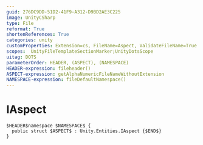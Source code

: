 ```yaml
---
guid: 276DC9DD-51D2-41F9-A312-D9BD2AE3C225
image: UnityCSharp
type: File
reformat: True
shortenReferences: True
categories: unity
customProperties: Extension=cs, FileName=Aspect, ValidateFileName=True
scopes:  UnityFileTemplateSectionMarker;UnityDotsScope
uitag: DOTS
parameterOrder: HEADER, (ASPECT), (NAMESPACE)
HEADER-expression: fileheader()
ASPECT-expression: getAlphaNumericFileNameWithoutExtension
NAMESPACE-expression: fileDefaultNamespace()
---
```


# IAspect

```
$HEADER$namespace $NAMESPACE$ {
  public struct $ASPECT$ : Unity.Entities.IAspect {$END$}
}
```
